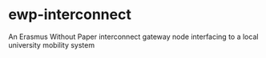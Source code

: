 # ewp-interconnect
An Erasmus Without Paper interconnect gateway node interfacing to a local university mobility system
